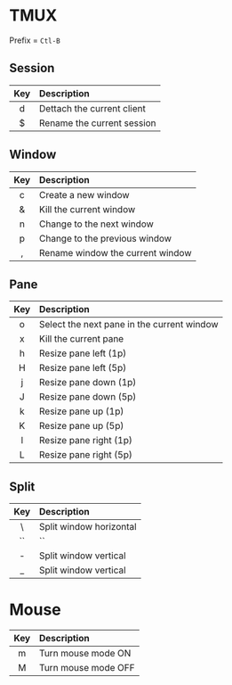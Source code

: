 # TMUX

Prefix = `Ctl-B`

## Session

| Key | Description |
|:---:|:---|
| d   | Dettach the current client |
| $   | Rename the current session |

## Window

| Key | Description |
|:---:|:---|
| c   | Create a new window |
| &   | Kill the current window |
| n   | Change to the next window |
| p   | Change to the previous window |
| ,   | Rename window the current window ||

## Pane

| Key | Description |
|:---:|:---|
| o   | Select the next pane in the current window |
| x   | Kill the current pane |
| h   | Resize pane left (1p) |
| H   | Resize pane left (5p) |
| j   | Resize pane down (1p) |
| J   | Resize pane down (5p) |
| k   | Resize pane up (1p) |
| K   | Resize pane up (5p) |
| l   | Resize pane right (1p) |
| L   | Resize pane right (5p) |

## Split

| Key | Description |
|:---:|:---|
| \   | Split window horizontal |
|``|``| Split window horizontal |
| -   | Split window vertical |
| _   | Split window vertical |

# Mouse

| Key | Description |
|:---:|:---|
| m   | Turn mouse mode ON |
| M   | Turn mouse mode OFF |
